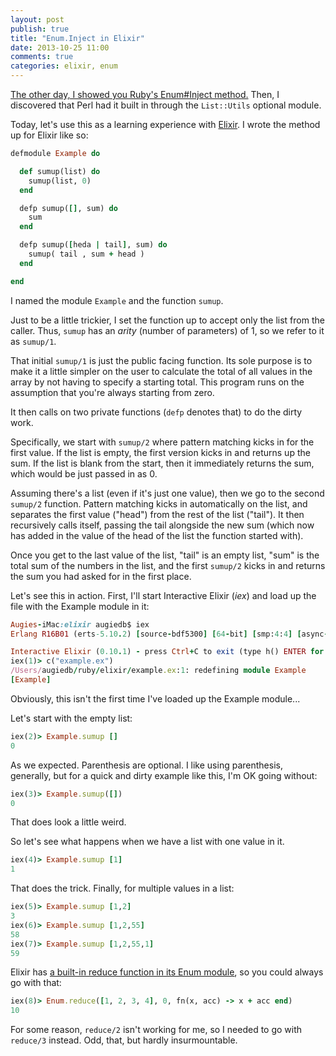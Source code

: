```yaml
---
layout: post
publish: true
title: "Enum.Inject in Elixir"
date: 2013-10-25 11:00
comments: true
categories: elixir, enum
---
```


[The other day, I showed you Ruby's Enum#Inject method.](http://variousandsundry.com/cs/blog/2013/10/22/exploring-ruby-enumerable-number-inject/)  Then, I discovered that Perl had it built in through the ```List::Utils``` optional module.

Today, let's use this as a learning experience with [Elixir](http://elixir-lang.org).  I wrote the method up for Elixir like so:

```ruby
defmodule Example do

  def sumup(list) do
    sumup(list, 0)
  end

  defp sumup([], sum) do
    sum
  end

  defp sumup([heda | tail], sum) do
    sumup( tail , sum + head )
  end

end
```

I named the module ```Example``` and the function ```sumup```.

Just to be a little trickier, I set the function up to accept only the list from the caller.  Thus, ```sumup``` has an *arity* (number of parameters) of 1, so we refer to it as ```sumup/1```.

That initial ```sumup/1``` is just the public facing function.  Its sole purpose is to make it a little simpler on the user to calculate the total of all values in the array by not having to specify a starting total.  This program runs on the assumption that you're always starting from zero.  

It then calls on two private functions (```defp``` denotes that) to do the dirty work.

Specifically, we start with ```sumup/2``` where pattern matching kicks in for the first value.  If the list is empty, the first version kicks in and returns up the sum.  If the list is blank from the start, then it immediately returns the sum, which would be just passed in as 0.

Assuming there's a list (even if it's just one value), then we go to the second ```sumup/2``` function. Pattern matching kicks in automatically on the list, and separates the first value ("head") from the rest of the list ("tail").  It then recursively calls itself, passing the tail alongside the new sum (which now has added in the value of the head of the list the function started with).

Once you get to the last value of the list, "tail" is an empty list, "sum" is the total sum of the numbers in the list, and the first ```sumup/2``` kicks in and returns the sum you had asked for in the first place.

Let's see this in action.  First, I'll start Interactive Elixir (*iex*) and load up the file with the Example module in it:

```ruby
Augies-iMac:elixir augiedb$ iex
Erlang R16B01 (erts-5.10.2) [source-bdf5300] [64-bit] [smp:4:4] [async-threads:10] [hipe] [kernel-poll:false]

Interactive Elixir (0.10.1) - press Ctrl+C to exit (type h() ENTER for help)
iex(1)> c("example.ex")
/Users/augiedb/ruby/elixir/example.ex:1: redefining module Example
[Example]
```

Obviously, this isn't the first time I've loaded up the Example module...

Let's start with the empty list:

```ruby
iex(2)> Example.sumup []
0
```

As we expected. Parenthesis are optional.  I like using parenthesis, generally, but for a quick and dirty example like this, I'm OK going without:

```ruby
iex(3)> Example.sumup([])
0
```

That does look a little weird.

So let's see what happens when we have a list with one value in it.

```ruby
iex(4)> Example.sumup [1]
1
```

That does the trick. Finally, for multiple values in a list:

```ruby
iex(5)> Example.sumup [1,2]
3
iex(6)> Example.sumup [1,2,55]
58
iex(7)> Example.sumup [1,2,55,1]
59
```

Elixir has [a built-in reduce function in its Enum module](http://elixir-lang.org/docs/stable/Enum.html#reduce/2), so you could always go with that:

```ruby
iex(8)> Enum.reduce([1, 2, 3, 4], 0, fn(x, acc) -> x + acc end)
10
```

For some reason, ```reduce/2``` isn't working for me, so I needed to go with ```reduce/3``` instead.  Odd, that, but hardly insurmountable.